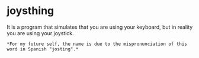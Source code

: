# joysthing
It is a program that simulates that you are using your keyboard, but in reality you are using your joystick.
```
*For my future self, the name is due to the mispronunciation of this word in Spanish "josting".*
```
